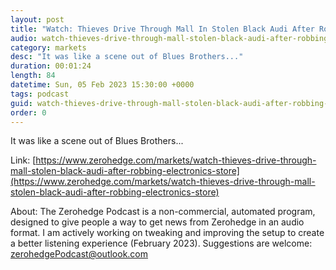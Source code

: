 ```yaml
---
layout: post
title: "Watch: Thieves Drive Through Mall In Stolen Black Audi After Robbing Electronics Store"
audio: watch-thieves-drive-through-mall-stolen-black-audi-after-robbing-electronics-store-2
category: markets
desc: "It was like a scene out of Blues Brothers..."
duration: 00:01:24
length: 84
datetime: Sun, 05 Feb 2023 15:30:00 +0000
tags: podcast
guid: watch-thieves-drive-through-mall-stolen-black-audi-after-robbing-electronics-store-0
order: 0
---
```

It was like a scene out of Blues Brothers...

Link: [https://www.zerohedge.com/markets/watch-thieves-drive-through-mall-stolen-black-audi-after-robbing-electronics-store](https://www.zerohedge.com/markets/watch-thieves-drive-through-mall-stolen-black-audi-after-robbing-electronics-store)

About: The Zerohedge Podcast is a non-commercial, automated program, designed to give people a way to get news from Zerohedge in an audio format.  I am actively working on tweaking and improving the setup to create a better listening experience (February 2023).  Suggestions are welcome: [zerohedgePodcast@outlook.com](mailto:zerohedgePodcast@outlook.com)